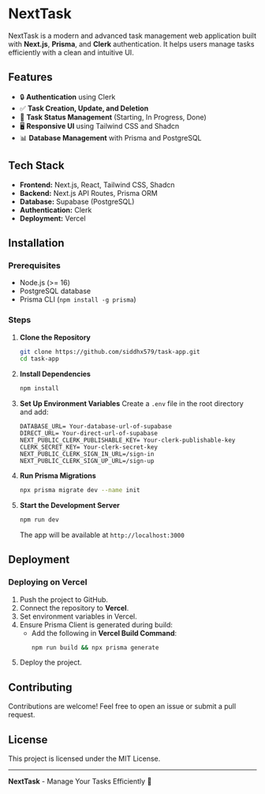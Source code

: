 # NextTask

NextTask is a modern and advanced task management web application built with **Next.js**, **Prisma**, and **Clerk** authentication. It helps users manage tasks efficiently with a clean and intuitive UI.

## Features

- 🔒 **Authentication** using Clerk
- ✅ **Task Creation, Update, and Deletion**
- 📅 **Task Status Management** (Starting, In Progress, Done)
- 🖥️ **Responsive UI** using Tailwind CSS and Shadcn
- 📊 **Database Management** with Prisma and PostgreSQL

## Tech Stack

- **Frontend:** Next.js, React, Tailwind CSS, Shadcn
- **Backend:** Next.js API Routes, Prisma ORM
- **Database:** Supabase (PostgreSQL)
- **Authentication:** Clerk
- **Deployment:** Vercel

## Installation

### Prerequisites
- Node.js (>= 16)
- PostgreSQL database
- Prisma CLI (`npm install -g prisma`)

### Steps

1. **Clone the Repository**
   ```sh
   git clone https://github.com/siddhx579/task-app.git
   cd task-app
   ```

2. **Install Dependencies**
   ```sh
   npm install
   ```

3. **Set Up Environment Variables**
   Create a `.env` file in the root directory and add:
   ```env
   DATABASE_URL= Your-database-url-of-supabase
   DIRECT_URL= Your-direct-url-of-supabase
   NEXT_PUBLIC_CLERK_PUBLISHABLE_KEY= Your-clerk-publishable-key
   CLERK_SECRET_KEY= Your-clerk-secret-key
   NEXT_PUBLIC_CLERK_SIGN_IN_URL=/sign-in
   NEXT_PUBLIC_CLERK_SIGN_UP_URL=/sign-up
   ```

4. **Run Prisma Migrations**
   ```sh
   npx prisma migrate dev --name init
   ```

5. **Start the Development Server**
   ```sh
   npm run dev
   ```
   The app will be available at `http://localhost:3000`

## Deployment

### Deploying on Vercel
1. Push the project to GitHub.
2. Connect the repository to **Vercel**.
3. Set environment variables in Vercel.
4. Ensure Prisma Client is generated during build:
   - Add the following in **Vercel Build Command**:
     ```sh
     npm run build && npx prisma generate
     ```
5. Deploy the project.

## Contributing

Contributions are welcome! Feel free to open an issue or submit a pull request.

## License

This project is licensed under the MIT License.

---

**NextTask** - Manage Your Tasks Efficiently 🚀

